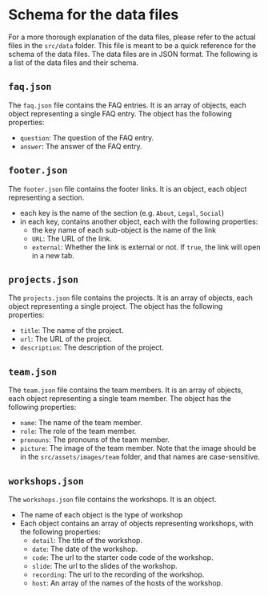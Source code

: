 # Schema for the data files
For a more thorough explanation of the data files, please refer to the actual files in the `src/data` folder. This file is meant to be a quick reference for the schema of the data files. The data files are in JSON format. The following is a list of the data files and their schema.

## `faq.json`
The `faq.json` file contains the FAQ entries. It is an array of objects, each object representing a single FAQ entry. The object has the following properties:
- `question`: The question of the FAQ entry.
- `answer`: The answer of the FAQ entry.

## `footer.json`
The `footer.json` file contains the footer links. It is an object, each object representing a section.
- each key is the name of the section (e.g. `About`, `Legal`, `Social`)
- in each key, contains another object, each with the following properties:
  - the key name of each sub-object is the name of the link
  - `URL`: The URL of the link.
  - `external`: Whether the link is external or not. If `true`, the link will open in a new tab.

## `projects.json`
The `projects.json` file contains the projects. It is an array of objects, each object representing a single project. The object has the following properties:
- `title`: The name of the project.
- `url`: The URL of the project.
- `description`: The description of the project.

## `team.json`
The `team.json` file contains the team members. It is an array of objects, each object representing a single team member. The object has the following properties:
- `name`: The name of the team member.
- `role`: The role of the team member.
- `pronouns`: The pronouns of the team member.
- `picture`: The image of the team member. Note that the image should be in the `src/assets/images/team` folder, and that names are case-sensitive.

## `workshops.json`
The `workshops.json` file contains the workshops. It is an object.
- The name of each object is the type of workshop
- Each object contains an array of objects representing workshops, with the following properties:
  - `detail`: The title of the workshop.
  - `date`: The date of the workshop.
  - `code`: The url to the starter code code of the workshop.
  - `slide`: The url to the slides of the workshop.
  - `recording`: The url to the recording of the workshop.
  - `host`: An array of the names of the hosts of the workshop.
